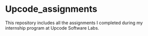 # Upcode_assignments
This repository includes all the assignments I completed during my internship program at Upcode Software Labs.
